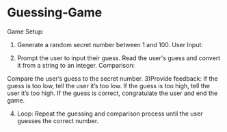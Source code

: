 # Guessing-Game
Game Setup:

1) Generate a random secret number between 1 and 100.
User Input:

2) Prompt the user to input their guess.
Read the user's guess and convert it from a string to an integer.
Comparison:

Compare the user’s guess to the secret number.
3)Provide feedback:
If the guess is too low, tell the user it’s too low.
If the guess is too high, tell the user it’s too high.
If the guess is correct, congratulate the user and end the game.

4) Loop:
Repeat the guessing and comparison process until the user guesses the correct number.
